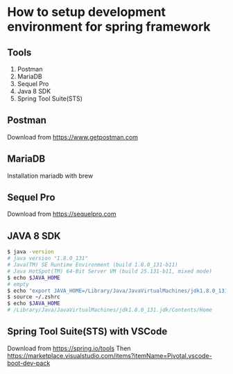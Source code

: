 # How to setup development environment for spring framework

## Tools
1. Postman
2. MariaDB
3. Sequel Pro
4. Java 8 SDK
5. Spring Tool Suite(STS)

## Postman
Download from https://www.getpostman.com

## MariaDB
Installation mariadb with brew 

## Sequel Pro
Download from https://sequelpro.com

## JAVA 8 SDK
```bash
$ java -version
# java version "1.8.0_131"
# Java(TM) SE Runtime Environment (build 1.8.0_131-b11)
# Java HotSpot(TM) 64-Bit Server VM (build 25.131-b11, mixed mode)
$ echo $JAVA_HOME
# empty
$ echo "export JAVA_HOME=/Library/Java/JavaVirtualMachines/jdk1.8.0_131.jdk/Contents/Home" >> ~/.zshrc
$ source ~/.zshrc
$ echo $JAVA_HOME
# /Library/Java/JavaVirtualMachines/jdk1.8.0_131.jdk/Contents/Home
```

## Spring Tool Suite(STS) with VSCode
Download from https://spring.io/tools
Then https://marketplace.visualstudio.com/items?itemName=Pivotal.vscode-boot-dev-pack
